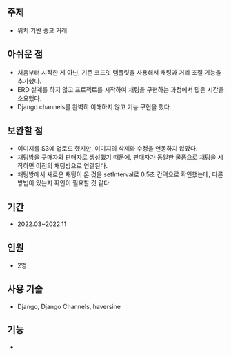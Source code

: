 ## 주제
- 위치 기반 중고 거래


## 아쉬운 점
- 처음부터 시작한 게 아닌, 기존 코드잇 템플릿을 사용해서 채팅과 거리 조절 기능을 추가했다.
- ERD 설계를 하지 않고 프로젝트를 시작하여 채팅을 구현하는 과정에서 많은 시간을 소요했다.  
- Django channels를 완벽히 이해하지 않고 기능 구현을 했다.


## 보완할 점
- 이미지를 S3에 업로드 했지만, 이미지의 삭제와 수정을 연동하지 않았다.
- 채팅방을 구매자와 판매자로 생성했기 때문에, 판매자가 동일한 물품으로 채팅을 시작하면 이전의 채팅방으로 연결된다.
- 채팅방에서 새로운 채팅이 온 것을 setInterval로 0.5초 간격으로 확인했는데, 다른 방법이 있는지 확인이 필요할 것 같다.


## 기간
- 2022.03~2022.11


## 인원
- 2명


## 사용 기술
- Django, Django Channels, haversine


## 기능
- 